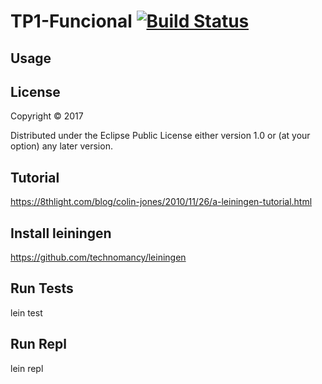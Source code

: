 # TP1-Funcional [![Build Status](https://travis-ci.org/ordonezf/7510-TP1-Funcional-1.svg?branch=master)](https://travis-ci.org/ordonezf/7510-TP1-Funcional-1)


## Usage

<Complete this section>

## License

Copyright © 2017

Distributed under the Eclipse Public License either version 1.0 or (at
your option) any later version.

## Tutorial
https://8thlight.com/blog/colin-jones/2010/11/26/a-leiningen-tutorial.html

## Install leiningen
https://github.com/technomancy/leiningen

## Run Tests
lein test

## Run Repl
lein repl

